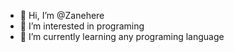 - 👋 Hi, I’m @Zanehere
- 👀 I’m interested in programing
- 🌱 I’m currently learning any programing language


